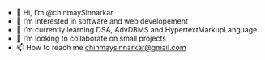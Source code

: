 - 👋 Hi, I’m @chinmaySinnarkar
- 👀 I’m interested in software and web developement
- 🌱 I’m currently learning DSA, AdvDBMS and HypertextMarkupLanguage
- 💞️ I’m looking to collaborate on small projects
- 📫 How to reach me chinmaysinnarkar@gmail.com

<!---
chinmaySinnarkar/chinmaySinnarkar is a ✨ special ✨ repository because its `README.md` (this file) appears on your GitHub profile.
You can click the Preview link to take a look at your changes.
--->
